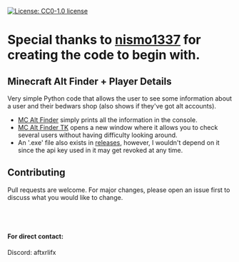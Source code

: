 [![License: CC0-1.0 license](https://img.shields.io/npm/l/badge-maker.svg)](http://creativecommons.org/publicdomain/zero/1.0/)

# Special thanks to [nismo1337](https://github.com/nismo1337) for creating the code to begin with.

## Minecraft Alt Finder + Player Details
Very simple Python code that allows the user to see some information about a user and their bedwars shop (also shows if they've got alt accounts).

- [MC Alt Finder](https://github.com/its-Jaxx/Minecraft-Alt-Finder/blob/main/MC_Alt_Finder.py) simply prints all the information in the console.
- [MC Alt Finder TK](https://github.com/its-Jaxx/Minecraft-Alt-Finder/blob/main/MC_Alt_Finder_TK.py) opens a new window where it allows you to check several users without having difficulty looking around.
- An '.exe' file also exists in [releases](https://github.com/its-Jaxx/Minecraft-Alt-Finder/releases/tag/v1.0.0), however, I wouldn't depend on it since the api key used in it may get revoked at any time.

## Contributing
Pull requests are welcome. For major changes, please open an issue first to discuss what you would like to change.
<br><br><br><br>

#### For direct contact:
Discord: aftxrlifx
